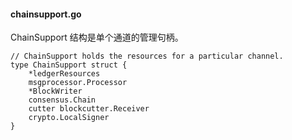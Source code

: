 #### chainsupport.go

ChainSupport 结构是单个通道的管理句柄。

```
// ChainSupport holds the resources for a particular channel.
type ChainSupport struct {
	*ledgerResources
	msgprocessor.Processor
	*BlockWriter
	consensus.Chain
	cutter blockcutter.Receiver
	crypto.LocalSigner
}
```



